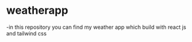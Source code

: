 # weatherapp
-in this repository you can find my weather app which build with react js and tailwind css
